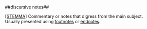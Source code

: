 ##discursive notes##

\[[STEMMA](SOURCES.md#STEMMA)\] Commentary or notes that digress from the main subject. Usually presented using [footnotes](footnote.md) or [endnotes](endnote.md).
